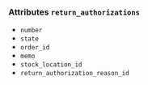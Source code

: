 

### Attributes `return_authorizations`
* `number`
* `state`
* `order_id`
* `memo`
* `stock_location_id`
* `return_authorization_reason_id`
